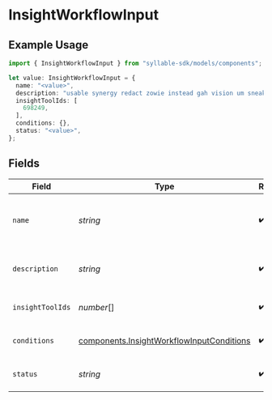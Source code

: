 # InsightWorkflowInput

## Example Usage

```typescript
import { InsightWorkflowInput } from "syllable-sdk/models/components";

let value: InsightWorkflowInput = {
  name: "<value>",
  description: "usable synergy redact zowie instead gah vision um sneaky",
  insightToolIds: [
    698249,
  ],
  conditions: {},
  status: "<value>",
};
```

## Fields

| Field                                                                                                  | Type                                                                                                   | Required                                                                                               | Description                                                                                            |
| ------------------------------------------------------------------------------------------------------ | ------------------------------------------------------------------------------------------------------ | ------------------------------------------------------------------------------------------------------ | ------------------------------------------------------------------------------------------------------ |
| `name`                                                                                                 | *string*                                                                                               | :heavy_check_mark:                                                                                     | Human readable name of Insight Workflow                                                                |
| `description`                                                                                          | *string*                                                                                               | :heavy_check_mark:                                                                                     | Text description of Insight Workflow                                                                   |
| `insightToolIds`                                                                                       | *number*[]                                                                                             | :heavy_check_mark:                                                                                     | List of Insight Tool IDs                                                                               |
| `conditions`                                                                                           | [components.InsightWorkflowInputConditions](../../models/components/insightworkflowinputconditions.md) | :heavy_check_mark:                                                                                     | Conditions for Insight Workflow                                                                        |
| `status`                                                                                               | *string*                                                                                               | :heavy_check_mark:                                                                                     | Status of the Insight Workflow                                                                         |